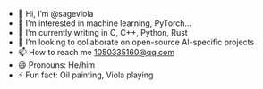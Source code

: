- 👋 Hi, I’m @sageviola
- 👀 I’m interested in machine learning, PyTorch...
- 🌱 I’m currently writing in C, C++, Python, Rust
- 💞️ I’m looking to collaborate on open-source AI-specific projects
- 📫 How to reach me 1050335160@qq.com
- 😄 Pronouns: He/him
- ⚡ Fun fact: Oil painting, Viola playing
